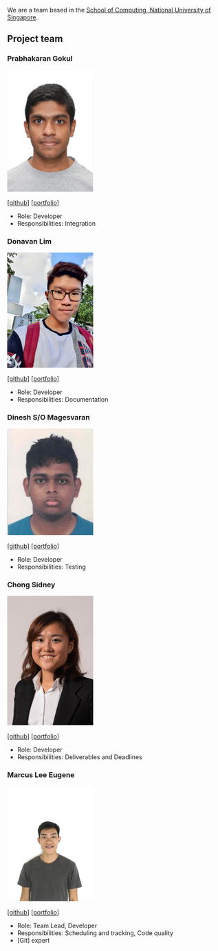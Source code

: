 We are a team based in the [School of Computing, National University of Singapore](http://www.comp.nus.edu.sg).

## Project team

### Prabhakaran Gokul

<img src="images/prabhakaran-gokul.png" width="200px">

[[github](https://github.com/Prabhakaran-Gokul/)]
[[portfolio](team/prabhakarangokul.md)]

* Role: Developer
* Responsibilities: Integration
### Donavan Lim

<img src="images/Donavanty.png" width="200px">

[[github](https://github.com/Donavanty)]
[[portfolio](team/Donavan.md)]

* Role: Developer
* Responsibilities: Documentation

### Dinesh S/O Magesvaran

<img src="images/dineshmagesvaran.png" width="200px">

[[github](http://github.com/dineshmagesvaran)]
[[portfolio](team/dineshmagesvaran.md)]

* Role: Developer
* Responsibilities: Testing

### Chong Sidney

<img src="images/sidney011100.png" width="200px">

[[github](http://github.com/sidney011100)]
[[portfolio](team/sidney011100.md)]

* Role: Developer
* Responsibilities: Deliverables and Deadlines

### Marcus Lee Eugene

<img src="images/marcusleeeugene.png" width="200px">

[[github](http://github.com/marcusleeeugene)]
[[portfolio](team/marcusleeeugene.md)]

* Role: Team Lead, Developer
* Responsibilities: Scheduling and tracking, Code quality
* [Git] expert
